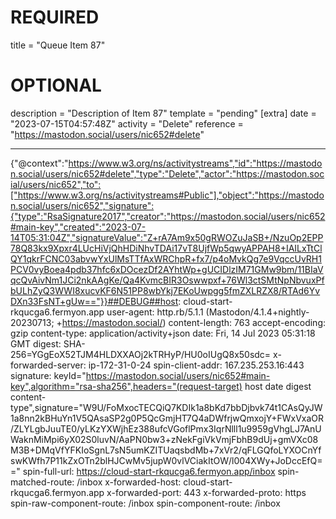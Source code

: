 
# REQUIRED
title = "Queue Item 87"
# OPTIONAL
description = "Description of Item 87"
template = "pending"
[extra]
date = "2023-07-15T04:57:48Z"
activity = "Delete"
reference = "https://mastodon.social/users/nic652#delete"

---
{"@context":"https://www.w3.org/ns/activitystreams","id":"https://mastodon.social/users/nic652#delete","type":"Delete","actor":"https://mastodon.social/users/nic652","to":["https://www.w3.org/ns/activitystreams#Public"],"object":"https://mastodon.social/users/nic652","signature":{"type":"RsaSignature2017","creator":"https://mastodon.social/users/nic652#main-key","created":"2023-07-14T05:31:04Z","signatureValue":"Z+rA7Am9x50gRWOZuJaSB+/NzuOp2EPP78Q83kx9Xpxr4LUcHiVjQhHDiNhvTDAi17vT8UjfWp5qwyAPPAH8+IAILxTtClQY1qkrFCNC03abvwYxUlMsTTfAxWRChpR+fx7/p4oMvkQg7e9VqccUvRH1PCV0vyBoea4pdb37hfc6xDOcezDf2AYhtWp+gUCIDlzIM71GMw9bm/11BIaVqcQvAivNm1JCi2nkAAgKe/Qa4KvmcBIR3Oswwpxf+76Wl3ctSMtNpNbvuxPfbULhZyQ3WWI8xucvKF6N51PP8wbYkj7EKoUwpgg5fmZXLRZX8/RTAd6YvDXn33FsNT+gUw=="}}##DEBUG##host: cloud-start-rkqucga6.fermyon.app
user-agent: http.rb/5.1.1 (Mastodon/4.1.4+nightly-20230713; +https://mastodon.social/)
content-length: 763
accept-encoding: gzip
content-type: application/activity+json
date: Fri, 14 Jul 2023 05:31:18 GMT
digest: SHA-256=YGgEoX52TJM4HLDXXAOj2kTRHyP/HU0oIUgQ8x50sdc=
x-forwarded-server: ip-172-31-0-24
spin-client-addr: 167.235.253.16:443
signature: keyId="https://mastodon.social/users/nic652#main-key",algorithm="rsa-sha256",headers="(request-target) host date digest content-type",signature="W9U/FoMxocTECQiQ7KDIk1a8bKd7bbDjbvk74t1CAsQyJW1a8nn2kBHuYn1V5QAsaSP2g0P5QcGmjHT7Q4aDWfrjwQmxojY+FWxVxaOR/ZLYLgbJuuTE0/yLKzYXWjhEz388ufcVGoflPmx3IqrNlll1u9959gVhgLJ7AnUWaknMiMpi6yX02S0luvN/AaPN0bw3+zNekFgiVkVmjFbhB9dUj+gmVXc08M3B+DMqVfYFKIoSgnL7sN5umKZITUaqsbdMb+7xVr2/qFLGQfoLYXOCnYfswKWfh7P11kZxOTn2blHJCwMv5jupW0vlVCiakItOW/l004XWy+JoDccEfQ=="
spin-full-url: https://cloud-start-rkqucga6.fermyon.app/inbox
spin-matched-route: /inbox
x-forwarded-host: cloud-start-rkqucga6.fermyon.app
x-forwarded-port: 443
x-forwarded-proto: https
spin-raw-component-route: /inbox
spin-component-route: /inbox

